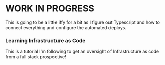 # WORK IN PROGRESS

This is going to be a little iffy for a bit as I figure out Typescript and how to connect everything and configure the automated deploys.

### Learning Infrastructure as Code

This is a tutorial I'm following to get an oversight of Infrastructure as code from a full stack prospective!

